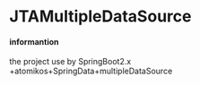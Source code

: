 # JTAMultipleDataSource

#### informantion
the project use by SpringBoot2.x +atomikos+SpringData+multipleDataSource
